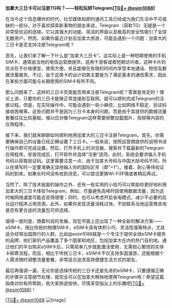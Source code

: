 **加拿大三日卡可以注册TG吗？——轻松玩转Telegram[[TG💪+ @esim1088](https://t.me/s/esim1088)]**

在当今这个信息爆炸的时代，社交媒体和即时通讯工具已经成为我们生活中不可或缺的一部分。对于喜欢探索新事物的朋友来说，Telegram（简称TG）无疑是一个非常受欢迎的选择。它以其强大的功能、简洁的界面以及极高的安全性吸引了全球无数用户。然而，如果你最近计划去加拿大旅游，可能会遇到一个问题：加拿大的三日卡是否支持注册Telegram呢？

首先，让我们来了解一下什么是“加拿大三日卡”。这实际上是一种短期使用的手机SIM卡，通常由当地的电信运营商提供，适用于游客或者短期访问者。这种卡片的优点在于价格便宜、使用方便，并且能够在有限的时间内享受本地通话、短信及数据流量服务。不过，由于这类卡的设计初衷主要是为了满足基本的通信需求，因此在某些方面可能与长期使用的SIM卡有所不同。

那么问题来了，这样的三日卡究竟能否用来注册Telegram呢？答案是肯定的！理论上讲，只要你的三日卡能够正常连接到互联网，就可以顺利完成Telegram的注册过程。但是，在实际操作中，可能会遇到一些小麻烦，比如网络不稳定、验证码接收困难等。这些问题并不是因为三日卡本身的问题，而是由于其提供的数据流量套餐往往比较基础，难以应对像Telegram这样需要频繁加载图片、视频等内容的应用程序。

接下来，我们就来聊聊如何顺利地用加拿大的三日卡注册Telegram。首先，你需要确保自己的设备已经正确设置了三日卡。一般来说，按照运营商提供的说明书进行操作即可完成设置。然后，打开手机上的浏览器，搜索并下载最新的Telegram应用程序。安装完成后，打开软件并选择“注册”选项。此时，系统会要求输入手机号码以获取验证码。这里需要注意一点，由于加拿大号码与中国大陆号码不同，所以在填写时一定要准确无误地输入你的国际区号（即“+1”）。接着，耐心等待验证码的到来。如果长时间没有收到消息，可以尝试更换Wi-Fi环境或者稍后再试。

当然了，除了技术层面的操作之外，还有一些实用的小技巧可以帮助你更好地利用加拿大的三日卡体验Telegram。例如，尽量避免高峰时段使用数据流量，因为这时候网络速度可能会变得很慢；同时，也可以考虑开启省电模式，减少不必要的后台运行程序占用资源。此外，如果你发现流量消耗过快，不妨联系当地运营商咨询是否有更合适的流量包可供选择。

值得一提的是，随着科技的发展，现在市面上还出现了一种全新的解决方案——eSIM卡。相比传统的物理SIM卡，eSIM卡具有体积小巧、灵活性强等特点，尤其适合经常出国旅行的人群。比如@esim1088就是一个专注于提供全球eSIM卡服务的品牌，他们家的产品覆盖了多个国家和地区，包括加拿大在内的热门目的地。通过他们的平台购买eSIM卡后，只需简单几步就能激活使用，无需担心繁琐的实体卡邮寄流程。而且，相比于传统三日卡，eSIM卡不仅支持多国漫游，还能根据个人需求随时调整流量套餐，非常适合追求高效便捷生活方式的朋友。

最后再强调一遍，无论你是选择传统的三日卡还是先进的eSIM卡，只要遵循正确的步骤并注意细节处理，就完全可以在加拿大畅快地使用Telegram啦！希望这篇指南对你有所帮助，祝大家旅途愉快，尽情享受指尖上的乐趣吧[[TG💪+ @esim1088](https://t.me/s/esim1088)]！

[[TG💪+ @esim1088](https://t.me/s/esim1088) ![Image](https://i.postimg.cc/4NQfJmqS/Snipaste-2025-05-13-00-14-12.png)]
